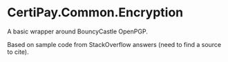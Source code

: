 # CertiPay.Common.Encryption

A basic wrapper around BouncyCastle OpenPGP.

Based on sample code from StackOverflow answers (need to find a source to cite).